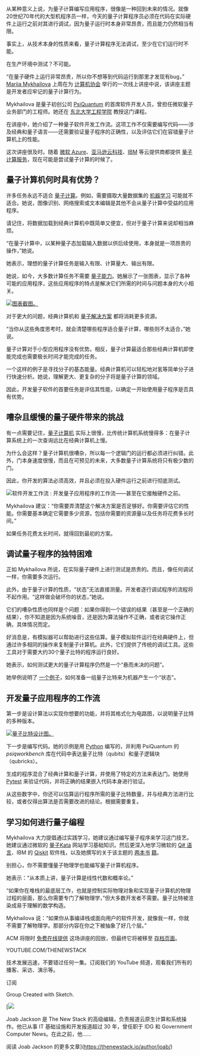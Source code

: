 从某种意义上说，为量子计算编写应用程序，很像是一种回到未来的情况。就像20世纪70年代的大型机程序员一样，今天的量子计算程序员必须在代码在实际硬件上运行之前对其进行调试，因为量子运行时本身非常昂贵，而且能力仍然相当有限。

事实上，从技术本身的性质来看，量子计算程序无法调试，至少在它们运行时不能。

在生产环境中测试？不可能。

“在量子硬件上运行非常昂贵，所以你不想等到代码运行到那里才发现有bug，” [Mariia Mykhailova](https://www.linkedin.com/in/mariiamykhailova/) 上周在为 [计算机协会](https://www.acm.org/about-acm) 举行的一次线上讲座中说，该讲座主题是开发者应牢记的量子计算行为。

Mykhailova 是量子初创公司 [PsiQuantum](https://www.psiquantum.com/software) 的首席软件开发人员，曾担任微软量子业务部门的工程师。她还在 [东北大学工程学院](https://coe.northeastern.edu/people/mykhailova-mariia/) 教授这门课程。

在讲座中，她介绍了一种量子软件开发工作流。这项工作不仅需要编写代码——涉及经典和量子语言——还需要验证量子程序的正确性，以及评估它们在容错量子计算机上的性能。

这次讲座很及时。随着 [微软 Azure](https://azure.microsoft.com/en-us/solutions/quantum-computing)、[亚马逊云科技](https://aws.amazon.com/braket/)、[IBM](https://quantum.cloud.ibm.com/) 等云提供商都提供 [量子计算服务](https://thenewstack.io/ibm-cracks-code-for-building-fault-tolerant-quantum-computer/)，现在可能是尝试量子计算的时候了。

## 量子计算机何时具有优势？

许多任务永远不适合 [量子计算](https://thenewstack.io/why-d-wave-thinks-quantum-is-the-next-step-for-blockchain/)。例如，需要摄取大量数据集的 [机器学习](https://thenewstack.io/machine-learnings-next-frontier-quantum-computing/) 可能就不适合。她说，图像识别、网络搜索或文本编辑是其他不会从量子计算中受益的应用程序。

请记住，将数据加载到经典计算机中既简单又便宜，但对于量子计算来说却相当麻烦。

“在量子计算中，以某种量子态加载输入数据以供后续使用，本身就是一项昂贵的操作，”她说。

她表示，理想的量子计算任务是输入有限、计算量大、输出有限。

她说，如今，大多数计算任务不需要 [量子能力](https://thenewstack.io/quantum-computing-use-cases-how-viable-is-it-really/)。她展示了一张图表，显示了各种可能的应用程序，这些应用程序的特点是解决它们所需的时间与问题本身的大小相关。

[![图表截图。 ](https://cdn.thenewstack.io/media/2025/09/14294dde-acm-quantum-mykhailova-00.png)](https://cdn.thenewstack.io/media/2025/09/14294dde-acm-quantum-mykhailova-00.png)

对于更大的问题，经典计算机和 [量子解决方案](https://thenewstack.io/microsoft-makes-quantum-computing-breakthrough-with-new-chip/) 都将消耗更多资源。

“当你从这些角度思考时，就会清楚哪些程序适合量子计算，哪些则不太适合，”她说。

量子计算对于小型应用程序没有优势。相反，量子计算最适合那些经典计算机即使能完成也需要极长时间才能完成的任务。

一个这样的例子是寻找分子的基态能量。经典计算机可以轻松地对氢等简单分子进行快速分析。她说，理解更大、更复杂的分子将是量子计算的领域。

因此，开发量子软件的首要任务是评估其性能，以确定一开始使用量子程序是否具有优势。

## 嘈杂且缓慢的量子硬件带来的挑战

有一点需要记住，[量子计算机](https://thenewstack.io/googles-quantum-computer-can-exponentially-suppress-errors/) 实际上很慢，比传统计算机系统慢得多：在量子计算系统上的一次查询远比在经典计算机上慢。

为什么会这样？量子计算机很嘈杂，所以每一个逻辑门的运行都必须进行纠错。此外，门本身速度很慢，而且在可预见的未来，大多数量子计算系统将只有极少数的门。

因此，你开发的算法必须高效，并且必须在投入硬件运行之前进行彻底测试。

![软件开发工作流](https://cdn.thenewstack.io/media/2025/09/e418b20b-acm-quantum-mykhailova-01.png)
:   开发量子应用程序的工作流——甚至在它接触硬件之前。

Mykhailova 建议：“你需要弄清楚这个解决方案是否足够好。你需要评估它的性能。你需要基本确定它需要多少资源，包括你需要的资源量以及任务将花费多长时间。”

如果任务花费太长时间，就得回到最初的方案。

## 调试量子程序的独特困难

正如 Mykhailova 所说，在实际量子硬件上进行测试是昂贵的。而且，像任何调试一样，你需要多次运行。

此外，由于量子计算的性质，“状态”无法直接测量。开发者逐行调试程序的流程将不起作用。“这样做会破坏你的状态，”她说。

它们的嘈杂性质也同样是个问题：如果你得到一个错误的结果（甚至是一个正确的结果），你不知道是因为系统噪音，还是因为算法操作不正确，或者说它操作正确，具体情况而定。

好消息是，有模拟器可以帮助进行这些估算。量子模拟软件运行在经典硬件上，但通过许多相同的操作来复制量子计算机。此外，它们提供了传统的调试工具。这些工具对于需要大约30个量子比特的程序运行良好。

她表示，如何测试更大的量子计算程序仍然是一个“悬而未决的问题”。

她举例说明了 [一个例子](https://www.psiquantum.com/news-import/psiquantum-launches-construct)，如何准备一组量子比特来为机器产生一个“状态”。

## 开发量子应用程序的工作流

第一步是设计算法以实现你想要的功能，并将其格式化为电路图，以说明量子比特的多种版本。

[![量子比特设计图。](https://cdn.thenewstack.io/media/2025/09/726e10fa-acm-quantum-mykhailova-03.png)](https://cdn.thenewstack.io/media/2025/09/726e10fa-acm-quantum-mykhailova-03.png)

下一步是编写代码。她的示例是用 [Python](https://thenewstack.io/what-is-python/) 编写的，并利用 PsiQuantum 的 *psiqworkbench* 库在代码中表达量子比特（qubits）和量子逻辑块（qubricks）。

生成的程序混合了经典计算和量子计算，并使用了特定的方法来表达门。她使用 [Pytest](https://docs.pytest.org/en/stable/) 来验证代码，并将正确的结果嵌入代码本身进行验证。

从这些数字中，你还可以估算运行程序所需的量子比特数量，并与经典方法进行比较，或者仅得出算法是否需要改进的结论。根据需要重复。

## 学习如何进行量子编程

Mykhailova 大力提倡通过实践学习，她建议通过编写量子程序来学习这门技艺。她建议通过微软的 [量子Kata](https://quantum.microsoft.com/en-us/tools/quantum-katas) 网站学习基础知识。然后更深入地学习微软的 [Q# 语言](https://learn.microsoft.com/en-us/azure/quantum/qsharp-overview)、IBM 的 [Qiskit](https://www.ibm.com/quantum/qiskit) 软件栈，以及她撰写的关于该主题的 [两本书](https://www.oreilly.com/library/view/q-pocket-guide/9781098108854/) [籍](https://www.manning.com/books/quantum-programming-in-depth)。

别担心，你不需要懂量子物理学也能编写量子计算机程序。

她表示：“从本质上讲，量子计算是线性代数和概率论。”

“如果你在堆栈的最底层工作，也就是控制实际物理对象和实现量子计算机的物理过程的层面，那么你需要专门了解物理学，”但大多数开发者不需要。量子比特被渲染成易于理解的数学构造。

Mykhailova 说：“如果你从事编译栈或面向用户的软件开发，就像我一样，你就不需要了解物理学。那部分内容在你之下被抽象了好几个层。”

ACM 将限时 [免费在线提供](https://events.zoom.us/ev/AqZToK3BMn0keNLwD_ZBBgJ4H7Oo-_7wU_KUBe1OhmVRoo7qzpLX~AuM0BSSw2kkvpz7I7HvUbkNNGsZDwOXtw8IGKL3t1h6StnkybixUsSuLvg) 这场讲座的回放，但最终它将被移至 [存档页面](https://learning.acm.org/techtalks-archive)。

YOUTUBE.COM/THENEWSTACK

技术发展迅速，不要错过任何一集。订阅我们的 YouTube
频道，观看我们所有的播客、采访、演示等。

订阅

Group
Created with Sketch.

[![](https://thenewstack.io/wp-content/uploads/2017/05/327440bd-joab-jackson_avatar_1495152980.-600x600.jpeg)

Joab Jackson 是 The New Stack 的高级编辑，负责报道云原生计算和系统操作。他已从事 IT 基础设施和开发报道超过 30 年，曾任职于 IDG 和 Government Computer News。在此之前，他……

阅读 Joab Jackson 的更多文章](https://thenewstack.io/author/joab/)